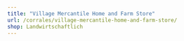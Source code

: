 ```yaml
---
title: "Village Mercantile Home and Farm Store"
url: /corrales/village-mercantile-home-and-farm-store/
shop: Landwirtschaftlich
---
```

